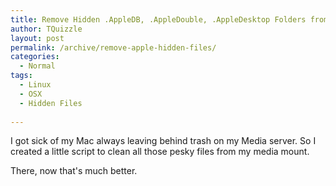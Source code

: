 ```yaml
---
title: Remove Hidden .AppleDB, .AppleDouble, .AppleDesktop Folders from NFS/SMB Mounts
author: TQuizzle
layout: post
permalink: /archive/remove-apple-hidden-files/
categories:
  - Normal
tags:
  - Linux
  - OSX
  - Hidden Files
  
---
```


I got sick of my Mac always leaving behind trash on my Media server. So I created a little script to clean all those pesky files from my media mount.

<script src="https://gist.github.com/tquizzle/d911b1f4c482040fe23e.js"></script>

There, now that's much better.